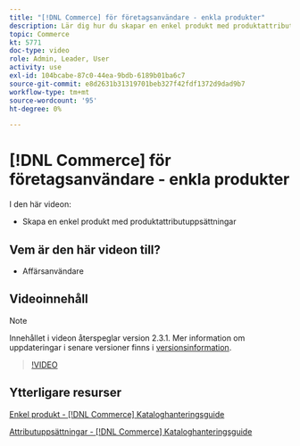 ```yaml
---
title: "[!DNL Commerce] för företagsanvändare - enkla produkter"
description: Lär dig hur du skapar en enkel produkt med produktattributuppsättningar.
topic: Commerce
kt: 5771
doc-type: video
role: Admin, Leader, User
activity: use
exl-id: 104bcabe-87c0-44ea-9bdb-6189b01ba6c7
source-git-commit: e8d2631b31319701beb327f42fdf1372d9dad9b7
workflow-type: tm+mt
source-wordcount: '95'
ht-degree: 0%

---
```


# [!DNL Commerce] för företagsanvändare - enkla produkter

I den här videon:

- Skapa en enkel produkt med produktattributuppsättningar

## Vem är den här videon till?

- Affärsanvändare

## Videoinnehåll

>[!NOTE]
>
>Innehållet i videon återspeglar version 2.3.1. Mer information om uppdateringar i senare versioner finns i [versionsinformation](https://experienceleague.adobe.com/docs/commerce-operations/release/notes/overview.html).

>[!VIDEO](https://video.tv.adobe.com/v/35956?quality=12&learn=on)

## Ytterligare resurser

[Enkel produkt - [!DNL Commerce] Kataloghanteringsguide](https://experienceleague.adobe.com/docs/commerce-admin/catalog/products/types/product-create-simple.html)

[Attributuppsättningar - [!DNL Commerce] Kataloghanteringsguide](https://experienceleague.adobe.com/docs/commerce-admin/catalog/product-attributes/create/attribute-sets.html)
